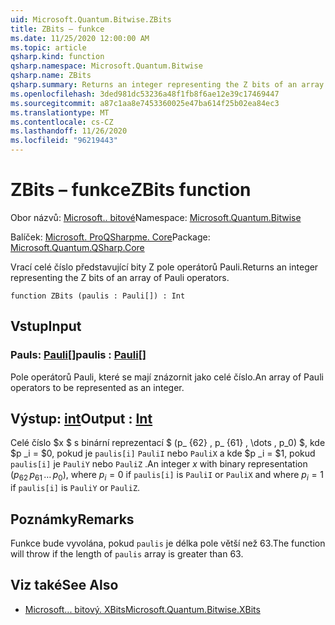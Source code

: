 ```yaml
---
uid: Microsoft.Quantum.Bitwise.ZBits
title: ZBits – funkce
ms.date: 11/25/2020 12:00:00 AM
ms.topic: article
qsharp.kind: function
qsharp.namespace: Microsoft.Quantum.Bitwise
qsharp.name: ZBits
qsharp.summary: Returns an integer representing the Z bits of an array of Pauli operators.
ms.openlocfilehash: 3ded981dc53236a48f1fb8f6ae12e39c17469447
ms.sourcegitcommit: a87c1aa8e7453360025e47ba614f25b02ea84ec3
ms.translationtype: MT
ms.contentlocale: cs-CZ
ms.lasthandoff: 11/26/2020
ms.locfileid: "96219443"
---
```

# <a name="zbits-function"></a><span data-ttu-id="1cb31-102">ZBits – funkce</span><span class="sxs-lookup"><span data-stu-id="1cb31-102">ZBits function</span></span>

<span data-ttu-id="1cb31-103">Obor názvů: [Microsoft.. bitové](xref:Microsoft.Quantum.Bitwise)</span><span class="sxs-lookup"><span data-stu-id="1cb31-103">Namespace: [Microsoft.Quantum.Bitwise](xref:Microsoft.Quantum.Bitwise)</span></span>

<span data-ttu-id="1cb31-104">Balíček: [Microsoft. ProQSharpme. Core](https://nuget.org/packages/Microsoft.Quantum.QSharp.Core)</span><span class="sxs-lookup"><span data-stu-id="1cb31-104">Package: [Microsoft.Quantum.QSharp.Core](https://nuget.org/packages/Microsoft.Quantum.QSharp.Core)</span></span>


<span data-ttu-id="1cb31-105">Vrací celé číslo představující bity Z pole operátorů Pauli.</span><span class="sxs-lookup"><span data-stu-id="1cb31-105">Returns an integer representing the Z bits of an array of Pauli operators.</span></span>

```qsharp
function ZBits (paulis : Pauli[]) : Int
```


## <a name="input"></a><span data-ttu-id="1cb31-106">Vstup</span><span class="sxs-lookup"><span data-stu-id="1cb31-106">Input</span></span>

### <a name="paulis--pauli"></a><span data-ttu-id="1cb31-107">Pauls: [Pauli](xref:microsoft.quantum.lang-ref.pauli)[]</span><span class="sxs-lookup"><span data-stu-id="1cb31-107">paulis : [Pauli](xref:microsoft.quantum.lang-ref.pauli)[]</span></span>

<span data-ttu-id="1cb31-108">Pole operátorů Pauli, které se mají znázornit jako celé číslo.</span><span class="sxs-lookup"><span data-stu-id="1cb31-108">An array of Pauli operators to be represented as an integer.</span></span>



## <a name="output--int"></a><span data-ttu-id="1cb31-109">Výstup: [int](xref:microsoft.quantum.lang-ref.int)</span><span class="sxs-lookup"><span data-stu-id="1cb31-109">Output : [Int](xref:microsoft.quantum.lang-ref.int)</span></span>

<span data-ttu-id="1cb31-110">Celé číslo $x $ s binární reprezentací $ (p_ {62} \, p_ {61} \, \dots \, p_0) $, kde $p _i = $0, pokud je `paulis[i]` `PauliI` nebo `PauliX` a kde $p _i = $1, pokud `paulis[i]` je `PauliY` nebo `PauliZ` .</span><span class="sxs-lookup"><span data-stu-id="1cb31-110">An integer $x$ with binary representation $(p_{62}\,p_{61}\,\dots\,p_0)$, where $p_i = 0$ if `paulis[i]` is `PauliI` or `PauliX` and where $p_i = 1$ if `paulis[i]` is `PauliY` or `PauliZ`.</span></span>

## <a name="remarks"></a><span data-ttu-id="1cb31-111">Poznámky</span><span class="sxs-lookup"><span data-stu-id="1cb31-111">Remarks</span></span>

<span data-ttu-id="1cb31-112">Funkce bude vyvolána, pokud `paulis` je délka pole větší než 63.</span><span class="sxs-lookup"><span data-stu-id="1cb31-112">The function will throw if the length of `paulis` array is greater than 63.</span></span>

## <a name="see-also"></a><span data-ttu-id="1cb31-113">Viz také</span><span class="sxs-lookup"><span data-stu-id="1cb31-113">See Also</span></span>

- [<span data-ttu-id="1cb31-114">Microsoft... bitový. XBits</span><span class="sxs-lookup"><span data-stu-id="1cb31-114">Microsoft.Quantum.Bitwise.XBits</span></span>](xref:Microsoft.Quantum.Bitwise.XBits)